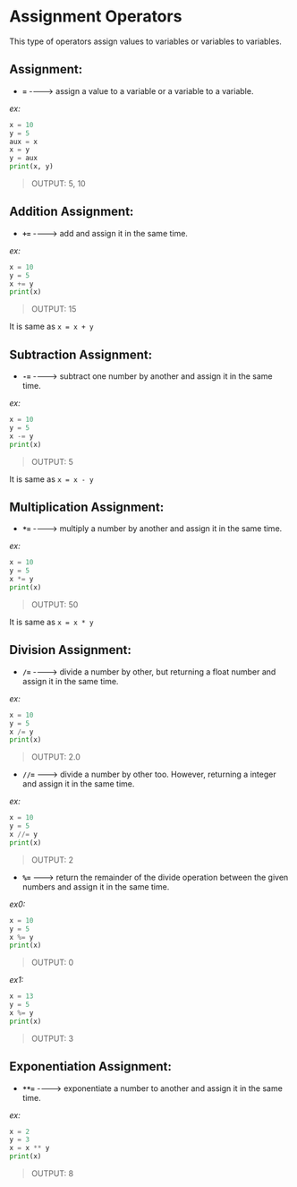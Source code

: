 # Assignment Operators

This type of operators assign values to variables or variables to variables.

## Assignment:

- **`=`** ----> assign a value to a variable or a variable to a variable.

_ex:_ 

```python
x = 10
y = 5
aux = x
x = y
y = aux
print(x, y)
```
> OUTPUT: 5, 10

## Addition Assignment:

- **`+=`** ----> add and assign it in the same time.

_ex:_ 

```python
x = 10
y = 5
x += y
print(x)
```
> OUTPUT: 15

It is same as `x = x + y`


## Subtraction Assignment:

- **`-=`** ----> subtract one number by another and assign it in the same time.

_ex:_ 

```python
x = 10
y = 5
x -= y
print(x)
```
> OUTPUT: 5

It is same as `x = x - y`


## Multiplication Assignment:

- **`*=`** ----> multiply a number by another and assign it in the same time.

_ex:_ 

```python
x = 10
y = 5
x *= y
print(x)
```
> OUTPUT: 50

It is same as `x = x * y`


## Division Assignment:

- **`/=`** ----> divide a number by other, but returning a float number and assign it in the same time.

_ex:_ 

```python
x = 10
y = 5
x /= y
print(x)
```
> OUTPUT: 2.0


- **`//=`** ---> divide a number by other too. However, returning a integer and assign it in the same time.

_ex:_ 

```python
x = 10
y = 5
x //= y
print(x)
```
> OUTPUT: 2


- **`%=`** ---> return the remainder of the divide operation between the given numbers and assign it in the same time.

_ex0:_ 

```python
x = 10
y = 5
x %= y
print(x)
```
> OUTPUT: 0


_ex1:_ 

```python
x = 13
y = 5
x %= y
print(x)
```
> OUTPUT: 3


## Exponentiation Assignment:

- **`**=`** ----> exponentiate a number to another and assign it in the same time.

_ex:_ 

```python
x = 2
y = 3
x = x ** y
print(x)
```
> OUTPUT: 8



